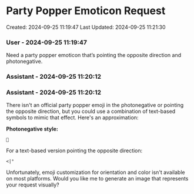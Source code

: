 # Party Popper Emoticon Request

Created: 2024-09-25 11:19:47
Last Updated: 2024-09-25 11:21:30

### User - 2024-09-25 11:19:47

Need a party popper emoticon that’s pointing the opposite direction and photonegative.

### Assistant - 2024-09-25 11:20:12



### Assistant - 2024-09-25 11:20:12

There isn't an official party popper emoji in the photonegative or pointing the opposite direction, but you could use a combination of text-based symbols to mimic that effect. Here's an approximation:

**Photonegative style:**
```
🎉
```

For a text-based version pointing the opposite direction:
```
<|°
```

Unfortunately, emoji customization for orientation and color isn't available on most platforms. Would you like me to generate an image that represents your request visually?

